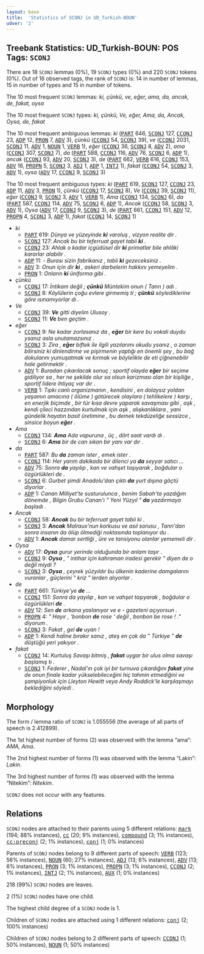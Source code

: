 ```yaml
---
layout: base
title:  'Statistics of SCONJ in UD_Turkish-BOUN'
udver: '2'
---
```


## Treebank Statistics: UD_Turkish-BOUN: POS Tags: `SCONJ`

There are 18 `SCONJ` lemmas (0%), 19 `SCONJ` types (0%) and 220 `SCONJ` tokens (0%).
Out of 16 observed tags, the rank of `SCONJ` is: 14 in number of lemmas, 15 in number of types and 15 in number of tokens.

The 10 most frequent `SCONJ` lemmas: <em>ki, çünkü, ve, eğer, ama, da, ancak, de, fakat, oysa</em>

The 10 most frequent `SCONJ` types:  <em>ki, çünkü, Ve, eğer, Ama, da, Ancak, Oysa, de, fakat</em>

The 10 most frequent ambiguous lemmas: <em>ki</em> (<tt><a href="tr_boun-pos-PART.html">PART</a></tt> 646, <tt><a href="tr_boun-pos-SCONJ.html">SCONJ</a></tt> 127, <tt><a href="tr_boun-pos-CCONJ.html">CCONJ</a></tt> 23, <tt><a href="tr_boun-pos-ADP.html">ADP</a></tt> 12, <tt><a href="tr_boun-pos-PRON.html">PRON</a></tt> 7, <tt><a href="tr_boun-pos-ADV.html">ADV</a></tt> 3), <em>çünkü</em> (<tt><a href="tr_boun-pos-CCONJ.html">CCONJ</a></tt> 54, <tt><a href="tr_boun-pos-SCONJ.html">SCONJ</a></tt> 39), <em>ve</em> (<tt><a href="tr_boun-pos-CCONJ.html">CCONJ</a></tt> 2031, <tt><a href="tr_boun-pos-SCONJ.html">SCONJ</a></tt> 11, <tt><a href="tr_boun-pos-ADV.html">ADV</a></tt> 1, <tt><a href="tr_boun-pos-NOUN.html">NOUN</a></tt> 1, <tt><a href="tr_boun-pos-VERB.html">VERB</a></tt> 1), <em>eğer</em> (<tt><a href="tr_boun-pos-CCONJ.html">CCONJ</a></tt> 36, <tt><a href="tr_boun-pos-SCONJ.html">SCONJ</a></tt> 8, <tt><a href="tr_boun-pos-ADV.html">ADV</a></tt> 2), <em>ama</em> (<tt><a href="tr_boun-pos-CCONJ.html">CCONJ</a></tt> 307, <tt><a href="tr_boun-pos-SCONJ.html">SCONJ</a></tt> 7), <em>da</em> (<tt><a href="tr_boun-pos-PART.html">PART</a></tt> 588, <tt><a href="tr_boun-pos-CCONJ.html">CCONJ</a></tt> 116, <tt><a href="tr_boun-pos-ADV.html">ADV</a></tt> 76, <tt><a href="tr_boun-pos-SCONJ.html">SCONJ</a></tt> 6, <tt><a href="tr_boun-pos-ADP.html">ADP</a></tt> 1), <em>ancak</em> (<tt><a href="tr_boun-pos-CCONJ.html">CCONJ</a></tt> 93, <tt><a href="tr_boun-pos-ADV.html">ADV</a></tt> 20, <tt><a href="tr_boun-pos-SCONJ.html">SCONJ</a></tt> 3), <em>de</em> (<tt><a href="tr_boun-pos-PART.html">PART</a></tt> 662, <tt><a href="tr_boun-pos-VERB.html">VERB</a></tt> 616, <tt><a href="tr_boun-pos-CCONJ.html">CCONJ</a></tt> 153, <tt><a href="tr_boun-pos-ADV.html">ADV</a></tt> 16, <tt><a href="tr_boun-pos-PROPN.html">PROPN</a></tt> 5, <tt><a href="tr_boun-pos-SCONJ.html">SCONJ</a></tt> 3, <tt><a href="tr_boun-pos-ADJ.html">ADJ</a></tt> 1, <tt><a href="tr_boun-pos-ADP.html">ADP</a></tt> 1, <tt><a href="tr_boun-pos-INTJ.html">INTJ</a></tt> 1), <em>fakat</em> (<tt><a href="tr_boun-pos-CCONJ.html">CCONJ</a></tt> 54, <tt><a href="tr_boun-pos-SCONJ.html">SCONJ</a></tt> 3, <tt><a href="tr_boun-pos-ADV.html">ADV</a></tt> 1), <em>oysa</em> (<tt><a href="tr_boun-pos-ADV.html">ADV</a></tt> 17, <tt><a href="tr_boun-pos-CCONJ.html">CCONJ</a></tt> 9, <tt><a href="tr_boun-pos-SCONJ.html">SCONJ</a></tt> 3)

The 10 most frequent ambiguous types:  <em>ki</em> (<tt><a href="tr_boun-pos-PART.html">PART</a></tt> 619, <tt><a href="tr_boun-pos-SCONJ.html">SCONJ</a></tt> 127, <tt><a href="tr_boun-pos-CCONJ.html">CCONJ</a></tt> 23, <tt><a href="tr_boun-pos-ADP.html">ADP</a></tt> 11, <tt><a href="tr_boun-pos-ADV.html">ADV</a></tt> 3, <tt><a href="tr_boun-pos-PRON.html">PRON</a></tt> 1), <em>çünkü</em> (<tt><a href="tr_boun-pos-CCONJ.html">CCONJ</a></tt> 17, <tt><a href="tr_boun-pos-SCONJ.html">SCONJ</a></tt> 8), <em>Ve</em> (<tt><a href="tr_boun-pos-CCONJ.html">CCONJ</a></tt> 39, <tt><a href="tr_boun-pos-SCONJ.html">SCONJ</a></tt> 11), <em>eğer</em> (<tt><a href="tr_boun-pos-CCONJ.html">CCONJ</a></tt> 9, <tt><a href="tr_boun-pos-SCONJ.html">SCONJ</a></tt> 3, <tt><a href="tr_boun-pos-ADV.html">ADV</a></tt> 1, <tt><a href="tr_boun-pos-VERB.html">VERB</a></tt> 1), <em>Ama</em> (<tt><a href="tr_boun-pos-CCONJ.html">CCONJ</a></tt> 134, <tt><a href="tr_boun-pos-SCONJ.html">SCONJ</a></tt> 6), <em>da</em> (<tt><a href="tr_boun-pos-PART.html">PART</a></tt> 587, <tt><a href="tr_boun-pos-CCONJ.html">CCONJ</a></tt> 114, <tt><a href="tr_boun-pos-ADV.html">ADV</a></tt> 75, <tt><a href="tr_boun-pos-SCONJ.html">SCONJ</a></tt> 6, <tt><a href="tr_boun-pos-ADP.html">ADP</a></tt> 1), <em>Ancak</em> (<tt><a href="tr_boun-pos-CCONJ.html">CCONJ</a></tt> 58, <tt><a href="tr_boun-pos-SCONJ.html">SCONJ</a></tt> 3, <tt><a href="tr_boun-pos-ADV.html">ADV</a></tt> 1), <em>Oysa</em> (<tt><a href="tr_boun-pos-ADV.html">ADV</a></tt> 17, <tt><a href="tr_boun-pos-CCONJ.html">CCONJ</a></tt> 9, <tt><a href="tr_boun-pos-SCONJ.html">SCONJ</a></tt> 3), <em>de</em> (<tt><a href="tr_boun-pos-PART.html">PART</a></tt> 661, <tt><a href="tr_boun-pos-CCONJ.html">CCONJ</a></tt> 151, <tt><a href="tr_boun-pos-ADV.html">ADV</a></tt> 12, <tt><a href="tr_boun-pos-PROPN.html">PROPN</a></tt> 4, <tt><a href="tr_boun-pos-SCONJ.html">SCONJ</a></tt> 3, <tt><a href="tr_boun-pos-ADP.html">ADP</a></tt> 1), <em>fakat</em> (<tt><a href="tr_boun-pos-CCONJ.html">CCONJ</a></tt> 14, <tt><a href="tr_boun-pos-SCONJ.html">SCONJ</a></tt> 1)


* <em>ki</em>
  * <tt><a href="tr_boun-pos-PART.html">PART</a></tt> 619: <em>Dünya ve yüzeyinde <b>ki</b> varoluş , vizyon realite dir .</em>
  * <tt><a href="tr_boun-pos-SCONJ.html">SCONJ</a></tt> 127: <em>Ancak bu bir teferruat gayet tabii <b>ki</b> .</em>
  * <tt><a href="tr_boun-pos-CCONJ.html">CCONJ</a></tt> 23: <em>Ahlak o kadar içgüdüsel dir <b>ki</b> primatlar bile ahlâki kararlar alabilir .</em>
  * <tt><a href="tr_boun-pos-ADP.html">ADP</a></tt> 11: <em>- Burası sizin fabrikanız , tabii <b>ki</b> gezeceksiniz .</em>
  * <tt><a href="tr_boun-pos-ADV.html">ADV</a></tt> 3: <em>Onun için dir <b>ki</b> , askeri darbelerin hakkını yemeyelim .</em>
  * <tt><a href="tr_boun-pos-PRON.html">PRON</a></tt> 1: <em>Onların <b>ki</b> üniforma gibi .</em>
* <em>çünkü</em>
  * <tt><a href="tr_boun-pos-CCONJ.html">CCONJ</a></tt> 17: <em>İntikam değil ; <b>çünkü</b> Müntekim onun ( Tanrı ) adı .</em>
  * <tt><a href="tr_boun-pos-SCONJ.html">SCONJ</a></tt> 8: <em>Köylülerin çoğu evlere girmemiş ti ; <b>çünkü</b> söylediklerine göre ısınamıyorlar dı .</em>
* <em>Ve</em>
  * <tt><a href="tr_boun-pos-CCONJ.html">CCONJ</a></tt> 39: <em><b>Ve</b> gitti diyelim Ulusoy .</em>
  * <tt><a href="tr_boun-pos-SCONJ.html">SCONJ</a></tt> 11: <em><b>Ve</b> ben geçtim .</em>
* <em>eğer</em>
  * <tt><a href="tr_boun-pos-CCONJ.html">CCONJ</a></tt> 9: <em>Ne kadar zorlasanız da , <b>eğer</b> bir kere bu vokali duydu ysanız asla unutamazsınız .</em>
  * <tt><a href="tr_boun-pos-SCONJ.html">SCONJ</a></tt> 3: <em>Zira , <b>eğer</b> biftek ile ilgili yazılarımı okudu ysanız , o zaman bilirsiniz ki dinlendirme ve pişirmenin yaptığı en önemli şey , bu bağ dokularını yumuşatmak ve kırmak ve böylelikle de eti çiğnenebilir hale getirmektir .</em>
  * <tt><a href="tr_boun-pos-ADV.html">ADV</a></tt> 1: <em>Buradan çıkarılacak sonuç ; sportif olayda <b>eğer</b> bir seçime gidiliyor sa , her ne şekilde olur sa olsun karizması olan bir kişiliğe , sportif lidere ihtiyaç var dır .</em>
  * <tt><a href="tr_boun-pos-VERB.html">VERB</a></tt> 1: <em>Tıpkı canlı organizmanın , kendisini , en dolaysız yoldan yaşamın amacına ( ölüme ) götürecek olaylara ( tehlikelere ) karşı , en enerjik biçimde , bir tür kısa devre yaparak savaşması gibi , aşk , kendi çileci hazzından kurtulmak için aşk , alışkanlıklara , yani gündelik hayatın basit üretimine , bu demek tekdüzeliğe sessizce , sinsice boyun <b>eğer</b> .</em>
* <em>Ama</em>
  * <tt><a href="tr_boun-pos-CCONJ.html">CCONJ</a></tt> 134: <em><b>Ama</b> Ada vapuruna , üç , dört saat vardı dı .</em>
  * <tt><a href="tr_boun-pos-SCONJ.html">SCONJ</a></tt> 6: <em><b>Ama</b> bir de can sıkan bir yanı var dır .</em>
* <em>da</em>
  * <tt><a href="tr_boun-pos-PART.html">PART</a></tt> 587: <em>Bu <b>da</b> zaman ister , emek ister .</em>
  * <tt><a href="tr_boun-pos-CCONJ.html">CCONJ</a></tt> 114: <em>Her yarım dakikada bir dilenci ya <b>da</b> seyyar satıcı ...</em>
  * <tt><a href="tr_boun-pos-ADV.html">ADV</a></tt> 75: <em>Sonra <b>da</b> yayılıp , kan ve vahşet taşıyarak , boğdular o özgürlükleri de .</em>
  * <tt><a href="tr_boun-pos-SCONJ.html">SCONJ</a></tt> 6: <em>Gurbet şimdi Anadolu'dan çıktı <b>da</b> yurt dışına göçtü diyorlar .</em>
  * <tt><a href="tr_boun-pos-ADP.html">ADP</a></tt> 1: <em>Canan Milliyet'te susturulunca , benim Sabah'ta yazdığım dönemde , Bilgin Grubu Canan'ı " Yeni Yüzyıl " <b>da</b> yazdırmaya başladı .</em>
* <em>Ancak</em>
  * <tt><a href="tr_boun-pos-CCONJ.html">CCONJ</a></tt> 58: <em><b>Ancak</b> bu bir teferruat gayet tabii ki .</em>
  * <tt><a href="tr_boun-pos-SCONJ.html">SCONJ</a></tt> 3: <em><b>Ancak</b> Malraux'nun korkusu ve asıl sorusu , Tanrı'dan sonra insanın da ölüp ölmediği noktasında toplanıyor du .</em>
  * <tt><a href="tr_boun-pos-ADV.html">ADV</a></tt> 1: <em><b>Ancak</b> damar sertliği , üre ve tansiyonu olanlar yememeli dir .</em>
* <em>Oysa</em>
  * <tt><a href="tr_boun-pos-ADV.html">ADV</a></tt> 17: <em><b>Oysa</b> gurur yerinde olduğunda bir anlam taşır .</em>
  * <tt><a href="tr_boun-pos-CCONJ.html">CCONJ</a></tt> 9: <em><b>Oysa</b> , " intihar için kahraman iradesi gerekir " diyen de o değil miydi ?</em>
  * <tt><a href="tr_boun-pos-SCONJ.html">SCONJ</a></tt> 3: <em><b>Oysa</b> , çeyrek yüzyıldır bu ülkenin kaderine damgalarını vuranlar , güçlerini " kriz " lerden alıyorlar .</em>
* <em>de</em>
  * <tt><a href="tr_boun-pos-PART.html">PART</a></tt> 661: <em>Türkiye'ye <b>de</b> ...</em>
  * <tt><a href="tr_boun-pos-CCONJ.html">CCONJ</a></tt> 151: <em>Sonra da yayılıp , kan ve vahşet taşıyarak , boğdular o özgürlükleri <b>de</b> .</em>
  * <tt><a href="tr_boun-pos-ADV.html">ADV</a></tt> 12: <em>Sen <b>de</b> arkana yaslanıyor ve e - gazeteni açıyorsun .</em>
  * <tt><a href="tr_boun-pos-PROPN.html">PROPN</a></tt> 4: <em>" Hayır , 'bonbon <b>de</b> rose ' değil , bonbon be rose ! ." diyorum .</em>
  * <tt><a href="tr_boun-pos-SCONJ.html">SCONJ</a></tt> 3: <em>Fakat , gel <b>de</b> uyan !</em>
  * <tt><a href="tr_boun-pos-ADP.html">ADP</a></tt> 1: <em>Kendi haline bırakır sanız , ateş en çok da " Türkiye " <b>de</b> düştüğü yeri yakıyor .</em>
* <em>fakat</em>
  * <tt><a href="tr_boun-pos-CCONJ.html">CCONJ</a></tt> 14: <em>Kurtuluş Savaşı bitmiş , <b>fakat</b> uygar bir ulus olma savaşı başlamış tı .</em>
  * <tt><a href="tr_boun-pos-SCONJ.html">SCONJ</a></tt> 1: <em>Federer , Nadal'ın çok iyi bir turnuva çıkardığını <b>fakat</b> yine de onun finale kadar yükselebileceğini hiç tahmin etmediğini ve şampiyonluk için Lleyton Hewitt veya Andy Roddick'le karşılaşmayı beklediğini söyledi .</em>

## Morphology

The form / lemma ratio of `SCONJ` is 1.055556 (the average of all parts of speech is 2.412899).

The 1st highest number of forms (2) was observed with the lemma “ama”: <em>AMA, Ama</em>.

The 2nd highest number of forms (1) was observed with the lemma “Lakin”: <em>Lakin</em>.

The 3rd highest number of forms (1) was observed with the lemma “Nitekim”: <em>Nitekim</em>.

`SCONJ` does not occur with any features.


## Relations

`SCONJ` nodes are attached to their parents using 5 different relations: <tt><a href="tr_boun-dep-mark.html">mark</a></tt> (194; 88% instances), <tt><a href="tr_boun-dep-cc.html">cc</a></tt> (20; 9% instances), <tt><a href="tr_boun-dep-compound.html">compound</a></tt> (3; 1% instances), <tt><a href="tr_boun-dep-cc-preconj.html">cc:preconj</a></tt> (2; 1% instances), <tt><a href="tr_boun-dep-conj.html">conj</a></tt> (1; 0% instances)

Parents of `SCONJ` nodes belong to 9 different parts of speech: <tt><a href="tr_boun-pos-VERB.html">VERB</a></tt> (123; 56% instances), <tt><a href="tr_boun-pos-NOUN.html">NOUN</a></tt> (60; 27% instances), <tt><a href="tr_boun-pos-ADJ.html">ADJ</a></tt> (13; 6% instances), <tt><a href="tr_boun-pos-ADV.html">ADV</a></tt> (13; 6% instances), <tt><a href="tr_boun-pos-PRON.html">PRON</a></tt> (3; 1% instances), <tt><a href="tr_boun-pos-PROPN.html">PROPN</a></tt> (3; 1% instances), <tt><a href="tr_boun-pos-CCONJ.html">CCONJ</a></tt> (2; 1% instances), <tt><a href="tr_boun-pos-INTJ.html">INTJ</a></tt> (2; 1% instances), <tt><a href="tr_boun-pos-AUX.html">AUX</a></tt> (1; 0% instances)

218 (99%) `SCONJ` nodes are leaves.

2 (1%) `SCONJ` nodes have one child.

The highest child degree of a `SCONJ` node is 1.

Children of `SCONJ` nodes are attached using 1 different relations: <tt><a href="tr_boun-dep-conj.html">conj</a></tt> (2; 100% instances)

Children of `SCONJ` nodes belong to 2 different parts of speech: <tt><a href="tr_boun-pos-CCONJ.html">CCONJ</a></tt> (1; 50% instances), <tt><a href="tr_boun-pos-NOUN.html">NOUN</a></tt> (1; 50% instances)

